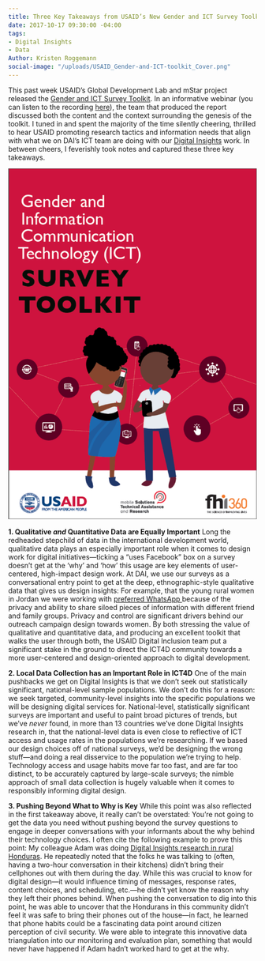 ```yaml
---
title: Three Key Takeaways from USAID’s New Gender and ICT Survey Toolkit
date: 2017-10-17 09:30:00 -04:00
tags:
- Digital Insights
- Data
Author: Kristen Roggemann
social-image: "/uploads/USAID_Gender-and-ICT-toolkit_Cover.png"
---
```


This past week USAID’s Global Development Lab and mStar project released the [Gender and ICT Survey Toolkit](https://www.usaid.gov/sites/default/files/documents/15396/Gender_and_ICT_Toolkit.pdf). In an informative webinar (you can listen to the recording [here](http://solutionscenter.nethope.org/webinars/view/introducing-usaids-gender-and-ict-toolkit)), the team that produced the report discussed both the content and the context surrounding the genesis of the toolkit. I tuned in and spent the majority of the time silently cheering, thrilled to hear USAID promoting research tactics and information needs that align with what we on DAI’s ICT team are doing with our [Digital Insights](https://dai-global-digital.com/tags/?tag=digital-insights) work. In between cheers, I feverishly took notes and captured these three key takeaways.

<!--more-->

![USAID_Gender-and-ICT-toolkit_Cover.png](/uploads/USAID_Gender-and-ICT-toolkit_Cover.png)

**1. Qualitative *and* Quantitative Data are Equally Important**
Long the redheaded stepchild of data in the international development world, qualitative data plays an especially important role when it comes to design work for digital initiatives—ticking a “uses Facebook” box on a survey doesn’t get at the ‘why’ and ‘how’ this usage are key elements of user-centered, high-impact design work. At DAI, we use our surveys as a conversational entry point to get at the deep, ethnographic-style qualitative data that gives us design insights: For example, that the young rural women in Jordan we were working with [preferred WhatsApp ](https://dai-global-digital.com/for-the-love-of-facebook-consumer-insights-from-jordan.html)because of the privacy and ability to share siloed pieces of information with different friend and family groups. Privacy and control are significant drivers behind our outreach campaign design towards women. By both stressing the value of qualitative and quantitative data, and producing an excellent toolkit that walks the user through both, the USAID Digital Inclusion team put a significant stake in the ground to direct the ICT4D community towards a more user-centered and design-oriented approach to digital development.

**2. Local Data Collection has an Important Role in ICT4D**
One of the main pushbacks we get on Digital Insights is that we don’t seek out statistically significant, national-level sample populations. We don’t do this for a reason: we seek targeted, community-level insights into the specific populations we will be designing digital services for. National-level, statistically significant surveys are important and useful to paint broad pictures of trends, but we’ve *never* found, in more than 13 countries we’ve done Digital Insights research in, that the national-level data is even close to reflective of ICT access and usage rates in the populations we’re researching. If we based our design choices off of national surveys, we’d be designing the wrong stuff—and doing a real disservice to the population we’re trying to help. Technology access and usage habits move far too fast, and are far too distinct, to be accurately captured by large-scale surveys; the nimble approach of small data collection is hugely valuable when it comes to responsibly informing digital design.

**3. Pushing Beyond What to Why is Key**
While this point was also reflected in the first takeaway above, it really can’t be overstated: You’re not going to get the data you need without pushing beyond the survey questions to engage in deeper conversations with your informants about the why behind their technology choices. I often cite the following example to prove this point: My colleague Adam was doing [Digital Insights research in rural Honduras](https://dai-global-digital.com/honduras-digital-insights.html). He repeatedly noted that the folks he was talking to (often, having a two-hour conversation in their kitchens) didn’t bring their cellphones out with them during the day. While this was crucial to know for digital design—it would influence timing of messages, response rates, content choices, and scheduling, etc.—he didn’t yet know the reason why they left their phones behind. When pushing the conversation to dig into this point, he was able to uncover that the Hondurans in this community didn’t feel it was safe to bring their phones out of the house—in fact, he learned that phone habits could be a fascinating data point around citizen perception of civil security. We were able to integrate this innovative data triangulation into our monitoring and evaluation plan, something that would never have happened if Adam hadn’t worked hard to get at the why.